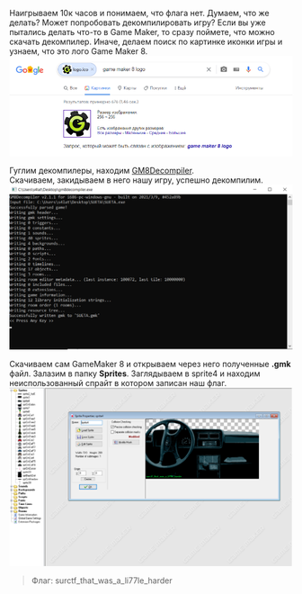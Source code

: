 Наигрываем 10к часов и понимаем, что флага нет. Думаем, что же делать? Может попробовать декомпилировать игру?
Если вы уже пытались делать что-то в Game Maker, то сразу поймете, что можно скачать декомпилер. Иначе, делаем поиск по картинке иконки игры и узнаем, что это лого Game Maker 8.  
<img src="logo.png" width="720px" />

Гуглим декомпилеры, находим [GM8Decompiler](https://github.com/OpenGMK/GM8Decompiler/releases).  
Скачиваем, закидываем в него нашу игру, успешно декомпилим.  
<img src="decompiling.png" width="720px" />

Скачиваем сам GameMaker 8 и открываем через него полученные **.gmk** файл. Залазим в папку **Sprites**. Заглядываем в sprite4 и находим неиспользованный спрайт в котором записан наш флаг.  
<img src="sprite4.png" width="720px" />

> Флаг: surctf_that_was_a_li77le_harder
